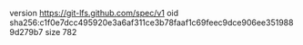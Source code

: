 version https://git-lfs.github.com/spec/v1
oid sha256:c1f0e7dcc495920e3a6af311ce3b78faaf1c69feec9dce906ee3519889d279b7
size 782
